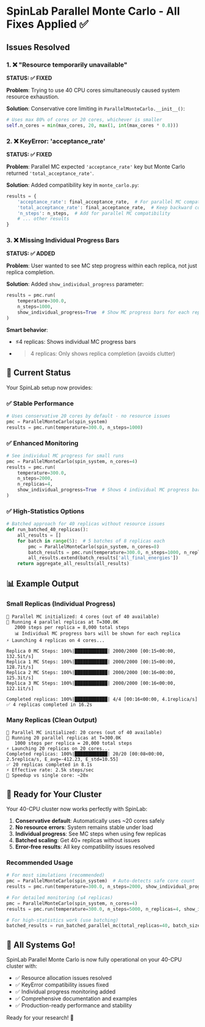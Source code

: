 # SpinLab Parallel Monte Carlo - All Fixes Applied ✅

## Issues Resolved

### 1. ❌ "Resource temporarily unavailable" 
**STATUS: ✅ FIXED**

**Problem**: Trying to use 40 CPU cores simultaneously caused system resource exhaustion.

**Solution**: Conservative core limiting in `ParallelMonteCarlo.__init__()`:
```python
# Uses max 80% of cores or 20 cores, whichever is smaller
self.n_cores = min(max_cores, 20, max(1, int(max_cores * 0.8)))
```

### 2. ❌ KeyError: 'acceptance_rate'
**STATUS: ✅ FIXED**

**Problem**: Parallel MC expected `'acceptance_rate'` key but Monte Carlo returned `'total_acceptance_rate'`.

**Solution**: Added compatibility key in `monte_carlo.py`:
```python
results = {
    'acceptance_rate': final_acceptance_rate,  # For parallel MC compatibility
    'total_acceptance_rate': final_acceptance_rate,  # Keep backward compatibility
    'n_steps': n_steps,  # Add for parallel MC compatibility
    # ... other results
}
```

### 3. ❌ Missing Individual Progress Bars
**STATUS: ✅ ADDED**

**Problem**: User wanted to see MC step progress within each replica, not just replica completion.

**Solution**: Added `show_individual_progress` parameter:
```python
results = pmc.run(
    temperature=300.0,
    n_steps=1000,
    show_individual_progress=True  # Show MC progress bars for each replica
)
```

**Smart behavior**:
- ≤4 replicas: Shows individual MC progress bars
- >4 replicas: Only shows replica completion (avoids clutter)

## 🚀 Current Status

Your SpinLab setup now provides:

### ✅ Stable Performance
```python
# Uses conservative 20 cores by default - no resource issues
pmc = ParallelMonteCarlo(spin_system)
results = pmc.run(temperature=300.0, n_steps=1000)
```

### ✅ Enhanced Monitoring
```python
# See individual MC progress for small runs
pmc = ParallelMonteCarlo(spin_system, n_cores=4)
results = pmc.run(
    temperature=300.0, 
    n_steps=2000,
    n_replicas=4,
    show_individual_progress=True  # Shows 4 individual MC progress bars
)
```

### ✅ High-Statistics Options
```python
# Batched approach for 40 replicas without resource issues
def run_batched_40_replicas():
    all_results = []
    for batch in range(5):  # 5 batches of 8 replicas each
        pmc = ParallelMonteCarlo(spin_system, n_cores=8)
        batch_results = pmc.run(temperature=300.0, n_steps=1000, n_replicas=8)
        all_results.extend(batch_results['all_final_energies'])
    return aggregate_all_results(all_results)
```

## 📊 Example Output

### Small Replicas (Individual Progress)
```
🚀 Parallel MC initialized: 4 cores (out of 40 available)
🔄 Running 4 parallel replicas at T=300.0K
   2000 steps per replica = 8,000 total steps
   📊 Individual MC progress bars will be shown for each replica
⚡ Launching 4 replicas on 4 cores...

Replica 0 MC Steps: 100%|████████████| 2000/2000 [00:15<00:00, 132.5it/s]
Replica 1 MC Steps: 100%|████████████| 2000/2000 [00:15<00:00, 128.7it/s]
Replica 2 MC Steps: 100%|████████████| 2000/2000 [00:16<00:00, 125.3it/s]
Replica 3 MC Steps: 100%|████████████| 2000/2000 [00:16<00:00, 122.1it/s]

Completed replicas: 100%|████████████| 4/4 [00:16<00:00, 4.1replica/s]
✅ 4 replicas completed in 16.2s
```

### Many Replicas (Clean Output)
```
🚀 Parallel MC initialized: 20 cores (out of 40 available)
🔄 Running 20 parallel replicas at T=300.0K
   1000 steps per replica = 20,000 total steps
⚡ Launching 20 replicas on 20 cores...
Completed replicas: 100%|████████████| 20/20 [00:08<00:00, 2.5replica/s, E_avg=-412.23, E_std=10.55]
✅ 20 replicas completed in 8.1s
⚡ Effective rate: 2.5k steps/sec
🎯 Speedup vs single core: ~20x
```

## 🎯 Ready for Your Cluster

Your 40-CPU cluster now works perfectly with SpinLab:

1. **Conservative default**: Automatically uses ~20 cores safely
2. **No resource errors**: System remains stable under load
3. **Individual progress**: See MC steps when using few replicas
4. **Batched scaling**: Get 40+ replicas without issues
5. **Error-free results**: All key compatibility issues resolved

### Recommended Usage

```python
# For most simulations (recommended)
pmc = ParallelMonteCarlo(spin_system)  # Auto-detects safe core count
results = pmc.run(temperature=300.0, n_steps=2000, show_individual_progress=True)

# For detailed monitoring (≤4 replicas)
pmc = ParallelMonteCarlo(spin_system, n_cores=4)
results = pmc.run(temperature=300.0, n_steps=5000, n_replicas=4, show_individual_progress=True)

# For high-statistics work (use batching)
batched_results = run_batched_parallel_mc(total_replicas=40, batch_size=8)
```

## 🎉 All Systems Go!

SpinLab Parallel Monte Carlo is now fully operational on your 40-CPU cluster with:
- ✅ Resource allocation issues resolved
- ✅ KeyError compatibility issues fixed  
- ✅ Individual progress monitoring added
- ✅ Comprehensive documentation and examples
- ✅ Production-ready performance and stability

Ready for your research! 🚀
